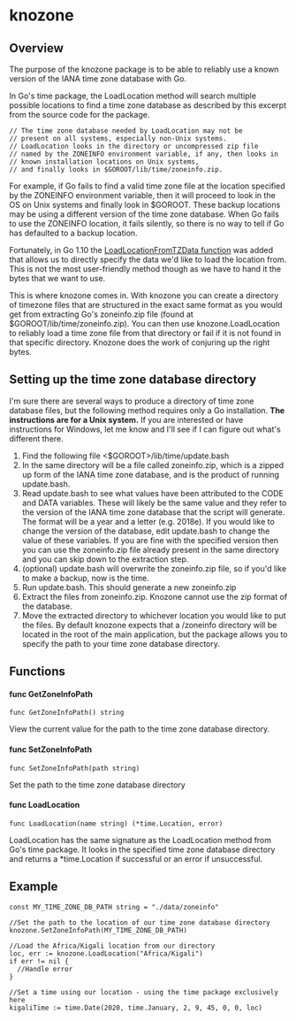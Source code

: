 # knozone
## Overview
The purpose of the knozone package is to be able to reliably use a known version of the IANA time zone database with Go.

In Go's time package, the LoadLocation method will search multiple possible locations to find a time zone database as described by this excerpt from the source code for the package.
```
// The time zone database needed by LoadLocation may not be
// present on all systems, especially non-Unix systems.
// LoadLocation looks in the directory or uncompressed zip file
// named by the ZONEINFO environment variable, if any, then looks in
// known installation locations on Unix systems,
// and finally looks in $GOROOT/lib/time/zoneinfo.zip.
```
For example, if Go fails to find a valid time zone file at the location specified by the ZONEINFO environment variable, then it will proceed to look in the OS on Unix systems and finally look in $GOROOT. These backup locations may be using a different version of the time zone database. When Go fails to use the ZONEINFO location, it fails silently, so there is no way to tell if Go has defaulted to a backup location.

Fortunately, in Go 1.10 the [LoadLocationFromTZData function](https://golang.org/pkg/time/#LoadLocationFromTZData) was added that allows us to directly specify the data we'd like to load the location from. This is not the most user-friendly method though as we have to hand it the bytes that we want to use.

This is where knozone comes in. With knozone you can create a directory of timezone files that are structured in the exact same format as you would get from extracting Go's zoneinfo.zip file (found at $GOROOT/lib/time/zoneinfo.zip). You can then use knozone.LoadLocation to reliably load a time zone file from that directory or fail if it is not found in that specific directory. Knozone does the work of conjuring up the right bytes.

## Setting up the time zone database directory
I'm sure there are several ways to produce a directory of time zone database files, but the following method requires only a Go installation. **The instructions are for a Unix system.** If you are interested or have instructions for Windows, let me know and I'll see if I can figure out what's different there.

1. Find the following file <$GOROOT>/lib/time/update.bash
1. In the same directory will be a file called zoneinfo.zip, which is a zipped up form of the IANA time zone database, and is the product of running update.bash.
1. Read update.bash to see what values have been attributed to the CODE and DATA variables. These will likely be the same value and they refer to the version of the IANA time zone database that the script will generate. The format will be a year and a letter (e.g. 2018e). If you would like to change the version of the database, edit update.bash to change the value of these variables. If you are fine with the specified version then you can use the zoneinfo.zip file already present in the same directory and you can skip down to the extraction step.
1. (optional) update.bash will overwrite the zoneinfo.zip file, so if you'd like to make a backup, now is the time.
1. Run update.bash. This should generate a new zoneinfo.zip
1. Extract the files from zoneinfo.zip. Knozone cannot use the zip format of the database.
1. Move the extracted directory to whichever location you would like to put the files. By default knozone expects that a /zoneinfo directory will be located in the root of the main application, but the package allows you to specify the path to your time zone database directory.

## Functions
#### func GetZoneInfoPath
```
func GetZoneInfoPath() string
```
View the current value for the path to the time zone database directory.

#### func SetZoneInfoPath
```
func SetZoneInfoPath(path string)
```
Set the path to the time zone database directory

#### func LoadLocation
```
func LoadLocation(name string) (*time.Location, error)
```
LoadLocation has the same signature as the LoadLocation method from Go's time package. It looks in the specified time zone database directory and returns a \*time.Location if successful or an error if unsuccessful.

## Example
```
const MY_TIME_ZONE_DB_PATH string = "./data/zoneinfo"

//Set the path to the location of our time zone database directory
knozone.SetZoneInfoPath(MY_TIME_ZONE_DB_PATH)

//Load the Africa/Kigali location from our directory
loc, err := knozone.LoadLocation("Africa/Kigali")
if err != nil {
  //Handle error
}

//Set a time using our location - using the time package exclusively here
kigaliTime := time.Date(2020, time.January, 2, 9, 45, 0, 0, loc)
```
